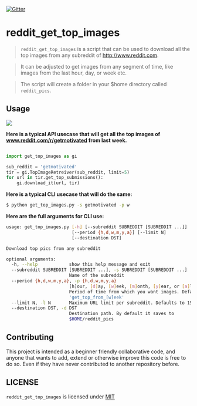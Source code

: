 [![Gitter](https://badges.gitter.im/nagracks/reddit_get_top_images.svg)](https://gitter.im/nagracks/reddit_get_top_images?utm_source=badge&utm_medium=badge&utm_campaign=pr-badge)

# reddit_get_top_images

> `reddit_get_top_images` is a script that can be used to download all
> the top images from any subreddit of http://www.reddit.com.

> It can be adjusted to get images from any segment of time, like images
> from the last hour, day, or week etc.

> The script will create a folder in your $home directory called
> `reddit_pics`.

Usage
-----

![](https://zippy.gfycat.com/CelebratedLimpingFallowdeer.gif)

**Here is a typical API usecase that will get all the top images of
www.reddit.com/r/getmotivated from last week.**

```py

import get_top_images as gi

sub_reddit = 'getmotivated'
tir = gi.TopImageRetreiver(sub_reddit, limit=5)
for url in tir.get_top_submissions():
    gi.download_it(url, tir)
```

**Here is a typical CLI usecase that will do the same:**


```bash 
$ python get_top_images.py -s getmotivated -p w
```

**Here are the full arguments for CLI use:**

```bash
usage: get_top_images.py [-h] [--subreddit SUBREDDIT [SUBREDDIT ...]]
                         [--period {h,d,w,m,y,a}] [--limit N]
                         [--destination DST]

Download top pics from any subreddit

optional arguments:
  -h, --help            show this help message and exit
  --subreddit SUBREDDIT [SUBREDDIT ...], -s SUBREDDIT [SUBREDDIT ...]
                        Name of the subreddit
  --period {h,d,w,m,y,a}, -p {h,d,w,m,y,a}
                        [h]our, [d]ay, [w]eek, [m]onth, [y]ear, or [a]ll.
                        Period of time from which you want images. Default to
                        'get_top_from_[w]eek'
  --limit N, -l N       Maximum URL limit per subreddit. Defaults to 15
  --destination DST, -d DST
                        Destination path. By default it saves to
                        $HOME/reddit_pics
```

Contributing
------------

This project is intended as a beginner friendly collaborative code, and
anyone that wants to add, extend or otherwise improve this code is free
to do so. Even if they have never contributed to another repository
before.

LICENSE
------

`reddit_get_top_images` is licensed under
[MIT](LICENSE)
